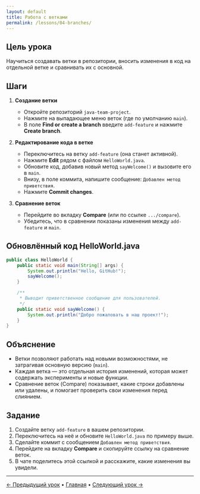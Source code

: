```yaml
---
layout: default
title: Работа с ветками
permalink: /lessons/04-branches/
---
```


## Цель урока

Научиться создавать ветки в репозитории, вносить изменения в код на отдельной ветке и сравнивать их с основной.

## Шаги

1. **Создание ветки**
   - Откройте репозиторий `java-team-project`.  
   - Нажмите на выпадающее меню веток (где по умолчанию `main`).  
   - В поле **Find or create a branch** введите `add-feature` и нажмите **Create branch**.

2. **Редактирование кода в ветке**
   - Переключитесь на ветку `add-feature` (она станет активной).  
   - Нажмите **Edit** рядом с файлом `HelloWorld.java`.  
   - Обновите код, добавив новый метод `sayWelcome()` и вызовите его в `main`.
   - Внизу, в поле коммита, напишите сообщение: `Добавлен метод приветствия`.  
   - Нажмите **Commit changes**.

3. **Сравнение веток**
   - Перейдите во вкладку **Compare** (или по ссылке `.../compare`).  
   - Убедитесь, что в сравнении показаны изменения между `add-feature` и `main`.

## Обновлённый код HelloWorld.java

```java
public class HelloWorld {
    public static void main(String[] args) {
        System.out.println("Hello, GitHub!");
        sayWelcome();
    }

    /**
     * Выводит приветственное сообщение для пользователей.
     */
    public static void sayWelcome() {
        System.out.println("Добро пожаловать в наш проект!");
    }
}
```

## Объяснение

- Ветки позволяют работать над новыми возможностями, не затрагивая основную версию (`main`).  
- Каждая ветка — это отдельная история изменений, которая может содержать эксперименты и новые функции.  
- Сравнение веток (Compare) показывает, какие строки добавлены или удалены, и помогает проверить свои изменения перед слиянием.

## Задание

1. Создайте ветку `add-feature` в вашем репозитории.  
2. Переключитесь на неё и обновите `HelloWorld.java` по примеру выше.  
3. Сделайте коммит с сообщением `Добавлен метод приветствия`.  
4. Перейдите на вкладку **Compare** и скопируйте ссылку на сравнение веток.  
5. В чате поделитесь этой ссылкой и расскажите, какие изменения вы увидели.

---

[← Предыдущий урок](03-create-repo/) • [Главная](../) • [Следующий урок →](05-pull-requests/)
